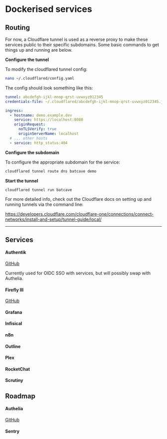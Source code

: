 # Dockerised services

## Routing

For now, a Cloudflare tunnel is used as a reverse proxy to make these services public to their specific subdomains. Some basic commands to get things up and running are below.

**Configure the tunnel**

To modify the cloudflared tunnel config:

```bash
nano ~/.cloudflared/config.yaml
```

The config should look something like this:

```yaml
tunnel: abcdefgh-ijkl-mnop-qrst-uvwxyz012345
credentials-file: ~/.cloudflared/abcdefgh-ijkl-mnop-qrst-uvwxyz012345.json

ingress:
  - hostname: demo.example.dev
    service: https://localhost:8080
    originRequest:
      noTLSVerify: true
      originServerName: localhost
  # ... other hosts
  - service: http_status:404
```

**Configure the subdomain**

To configure the appropriate subdomain for the service:

```bash
cloudflared tunnel route dns batcave demo
```

**Start the tunnel**

```bash
cloudflared tunnel run batcave
```

For more detailed info, check out the Cloudflare docs on setting up and running tunnels via the command line:

https://developers.cloudflare.com/cloudflare-one/connections/connect-networks/install-and-setup/tunnel-guide/local/

---

## Services

#### Authentik

[GitHub](https://github.com/goauthentik/authentik)

Currently used for OIDC SSO with services, but will possibly swap with Authelia.

#### Firefly III

[GitHub](https://github.com/firefly-iii/firefly-iii)

#### Grafana

#### Infisical

#### n8n

#### Outline

#### Plex

#### RocketChat

#### Scrutiny

## Roadmap

#### Authelia

[GitHub](https://github.com/authelia/authelia)

#### Sentry